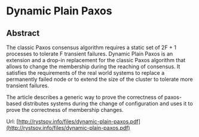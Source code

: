 # Dynamic Plain Paxos

## Abstract

The classic Paxos consensus algorithm requires a static set of 2F + 1 processes to tolerate F transient failures. Dynamic Plain Paxos is an extension and a drop-in replacement for the classic Paxos algorithm that allows to change the membership during the reaching of consensus. It satisfies the requirements of the real world systems to replace a permanently failed node or to extend the size of the cluster to tolerate more transient failures.

The article describes a generic way to prove the correctness of paxos-based distributes systems during the change of configuration and uses it to prove the correctness of membership changes.

Url: [http://rystsov.info/files/dynamic-plain-paxos.pdf](http://rystsov.info/files/dynamic-plain-paxos.pdf)